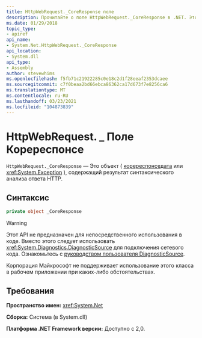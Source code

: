 ```yaml
---
title: HttpWebRequest._CoreResponse поле
description: Прочитайте о поле HttpWebRequest._CoreResponse в .NET. Это поле является объектом Коререспонседата или Exception, содержащим результат синтаксического анализа ответа HTTP.
ms.date: 01/29/2018
topic_type:
- apiref
api_name:
- System.Net.HttpWebRequest._CoreResponse
api_location:
- System.dll
api_type:
- Assembly
author: stevewhims
ms.openlocfilehash: f5fb71c21922285c0e18c2d1f28eeaf2353dcaee
ms.sourcegitcommit: c7f0beaa2bd66ebca86362ca17d673f7e8256ca6
ms.translationtype: MT
ms.contentlocale: ru-RU
ms.lasthandoff: 03/23/2021
ms.locfileid: "104873839"
---
```

# <a name="httpwebrequest_coreresponse-field"></a>HttpWebRequest. \_ Поле Коререспонсе

`HttpWebRequest._CoreResponse` — Это объект ( [коререспонседата](coreresponsedata.md) или <xref:System.Exception> ), содержащий результат синтаксического анализа ответа HTTP.

## <a name="syntax"></a>Синтаксис
  
```csharp
private object _CoreResponse
```

> [!WARNING]
> Этот API не предназначен для непосредственного использования в коде. Вместо этого следует использовать <xref:System.Diagnostics.DiagnosticSource> для подключения сетевого кода. Ознакомьтесь с [руководством пользователя DiagnosticSource](https://github.com/dotnet/runtime/blob/main/src/libraries/System.Diagnostics.DiagnosticSource/src/DiagnosticSourceUsersGuide.md).
>
> Корпорация Майкрософт не поддерживает использование этого класса в рабочем приложении при каких-либо обстоятельствах.

## <a name="requirements"></a>Требования

**Пространство имен:** <xref:System.Net>

**Сборка:** Система (в System.dll)

**Платформа .NET Framework версии:** Доступно с 2,0.
